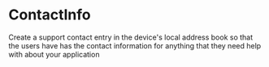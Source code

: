 # ContactInfo
Create a support contact entry in the device's local address book so that the users have has the contact information for anything that they need help with about your application
